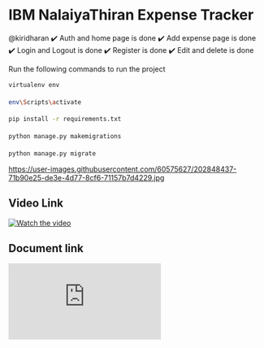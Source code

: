 # IBM NalaiyaThiran Expense Tracker
@kiridharan
:heavy_check_mark: Auth and home page is done
:heavy_check_mark: Add expense page is done
:heavy_check_mark: Login and Logout is done
:heavy_check_mark: Register is done
:heavy_check_mark: Edit and delete is done


Run the following commands to run the project

```bash
virtualenv env

env\Scripts\activate

pip install -r requirements.txt

python manage.py makemigrations

python manage.py migrate

```


https://user-images.githubusercontent.com/60575627/202848437-71b90e25-de3e-4d77-8cf6-71157b7d4229.jpg



## Video Link
[![Watch the video](https://user-images.githubusercontent.com/60575627/202848437-71b90e25-de3e-4d77-8cf6-71157b7d4229.jpg)](https://drive.google.com/file/d/1j2XymZpYW7hsaXJaEovXglOz0gDXE-9t/view)


## Document link
![Document Link](https://github.com/IBM-EPBL/IBM-Project-20186-1659714254/blob/main/Final%20Deliverables/Project%20Report%20Documentation.pdf)
